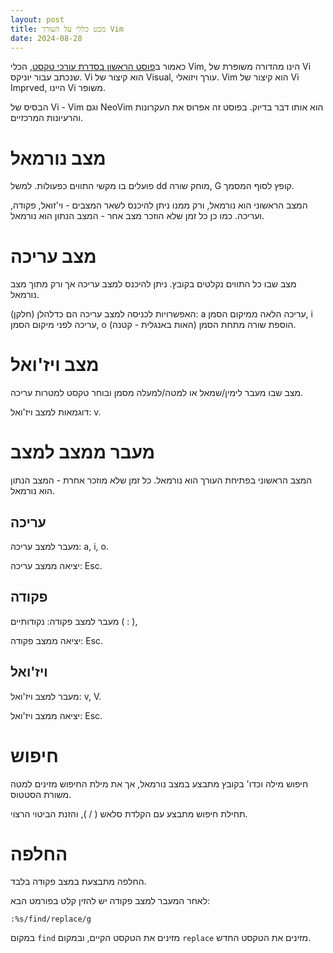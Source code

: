 ```yaml
---
layout: post
title: מבט כללי על העורך Vim
date: 2024-08-28
---
```


כאמור ב[פוסט הראשון בסדרת עורכי טקסט](https://nachmenkurtz.github.io/2024/08/18/%D7%A2%D7%95%D7%A8%D7%9B%D7%99-%D7%98%D7%A7%D7%A1%D7%98-%D7%9E%D7%91%D7%95%D7%90.html), הכלי Vim, הינו מהדורה משופרת של Vi שנכתב עבור יוניקס. Vi הוא קיצור של Visual, עורך ויזואלי. Vim הוא קיצור של Vi Imprved, היינו Vi משופר.

הבסיס של Vi - Vim וגם NeoVim הוא אותו דבר בדיוק. בפוסט זה אפרוס את העקרונות והרעיונות המרכזיים.

# מצב נורמאל
פועלים בו מקשי התווים כפעולות. למשל dd מוחק שורה, G קופץ לסוף המסמך.

המצב הראשוני הוא נורמאל, ורק ממנו ניתן להיכנס לשאר המצבים - וי'זואל, פקודה, ועריכה. כמו כן כל זמן שלא הוזכר מצב אחר - המצב הנתון הוא נורמאל.

# מצב עריכה
מצב שבו כל התווים נקלטים בקובץ. ניתן להיכנס למצב עריכה אך ורק מתוך מצב נורמאל.

האפשרויות לכניסה למצב עריכה הם כדלהלן (חלקן): a עריכה הלאה ממיקום הסמן, i עריכה לפני מיקום הסמן, o (האות באנגלית - קטנה) הוספת שורה מתחת הסמן.

# מצב ויז'ואל
מצב שבו מעבר לימין/שמאל או למטה/למעלה מסמן ובוחר טקסט למטרות עריכה.

דוגמאות למצב ויז'ואל: v.

# מעבר ממצב למצב
המצב הראשוני בפתיחת העורך הוא נורמאל. כל זמן שלא מוזכר אחרת - המצב הנתון הוא נורמאל.

## עריכה
מעבר למצב עריכה: a, i, o.

יציאה ממצב עריכה: Esc.

## פקודה
מעבר למצב פקודה: נקודותיים ( : ),

יציאה ממצב פקודה: Esc.

## ויז'ואל
מעבר למצב ויז'ואל: v, V.

יציאה ממצב ויז'ואל: Esc.

# חיפוש
חיפוש מילה וכדו' בקובץ מתבצע במצב נורמאל, אך את מילת החיפוש מזינים למטה משורת הסטטוס.

תחילת חיפוש מתבצע עם הקלדת סלאש ( / ), והזנת הביטוי הרצוי.

# החלפה
החלפה מתבצעת במצב פקודה בלבד.

לאחר המעבר למצב פקודה יש להזין קלט בפורמט הבא:

```vi
:%s/find/replace/g
```

במקום `find` מזינים את הטקסט הקיים, ובמקום `replace` מזינים את הטקסט החדש.
